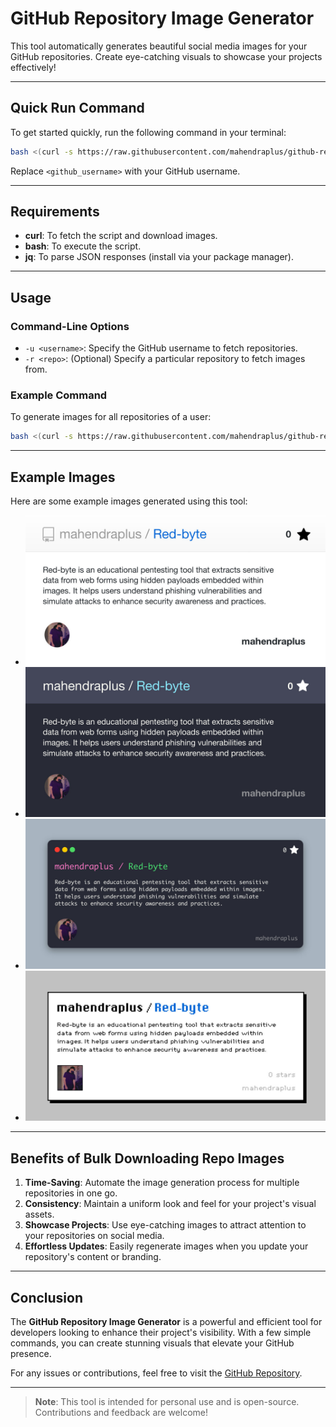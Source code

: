 # GitHub Repository Image Generator

This tool automatically generates beautiful social media images for your GitHub repositories. Create eye-catching visuals to showcase your projects effectively!

---

## Quick Run Command

To get started quickly, run the following command in your terminal:

```bash
bash <(curl -s https://raw.githubusercontent.com/mahendraplus/github-repo-image-generator/refs/heads/Max/repo-image-maker.sh)
```

Replace `<github_username>` with your GitHub username.

---

## Requirements

- **curl**: To fetch the script and download images.
- **bash**: To execute the script.
- **jq**: To parse JSON responses (install via your package manager).

---

## Usage

### Command-Line Options

- `-u <username>`: Specify the GitHub username to fetch repositories.
- `-r <repo>`: (Optional) Specify a particular repository to fetch images from.

### Example Command

To generate images for all repositories of a user:

```bash
bash <(curl -s https://raw.githubusercontent.com/mahendraplus/github-repo-image-generator/refs/heads/Max/repo-image-maker.sh) -u mahendraplus
```

---

## Example Images

Here are some example images generated using this tool:

- ![Red-byte_1](https://github.com/mahendraplus/github-repo-image-generator/blob/Max/demo/Red-byte_1.png)
- ![Red-byte_2](https://github.com/mahendraplus/github-repo-image-generator/blob/Max/demo/Red-byte_2.png)
- ![Red-byte_3](https://github.com/mahendraplus/github-repo-image-generator/blob/Max/demo/Red-byte_3.png)
- ![Red-byte_4](https://github.com/mahendraplus/github-repo-image-generator/blob/Max/demo/Red-byte_4.png)

---

## Benefits of Bulk Downloading Repo Images

1. **Time-Saving**: Automate the image generation process for multiple repositories in one go.
2. **Consistency**: Maintain a uniform look and feel for your project's visual assets.
3. **Showcase Projects**: Use eye-catching images to attract attention to your repositories on social media.
4. **Effortless Updates**: Easily regenerate images when you update your repository's content or branding.

---

## Conclusion

The **GitHub Repository Image Generator** is a powerful and efficient tool for developers looking to enhance their project's visibility. With a few simple commands, you can create stunning visuals that elevate your GitHub presence. 

For any issues or contributions, feel free to visit the [GitHub Repository](https://github.com/mahendraplus/github-repo-image-generator).

---

> **Note**: This tool is intended for personal use and is open-source. Contributions and feedback are welcome!
